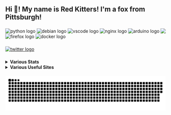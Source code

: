 <h2 align="left">Hi 👋! My name is Red Kitters! I'm a fox from Pittsburgh! </h2>

###

<img align="right" height="150" src="https://avatars.githubusercontent.com/u/23389169?v=4.png"  />

###

<div align="left">
  <img src="https://cdn.jsdelivr.net/gh/devicons/devicon/icons/python/python-original.svg" height="30" width="42" alt="python logo"  />
  <img src="https://cdn.jsdelivr.net/gh/devicons/devicon/icons/debian/debian-original.svg" height="30" width="42" alt="debian logo"  />
  <img src="https://cdn.jsdelivr.net/gh/devicons/devicon/icons/vscode/vscode-original.svg" height="30" width="42" alt="vscode logo"  />
  <img src="https://cdn.jsdelivr.net/gh/devicons/devicon/icons/nginx/nginx-original.svg" height="30" width="42" alt="nginx logo"  />
  <img src="https://cdn.jsdelivr.net/gh/devicons/devicon/icons/arduino/arduino-original.svg" height="30" width="42" alt="arduino logo"  />
  <img src="https://cdn.jsdelivr.net/gh/devicons/devicon/icons/firefox/firefox-original.svg" height="30" width="42" alt="firefox logo"  />
  <img src="https://cdn.jsdelivr.net/gh/devicons/devicon/icons/docker/docker-original.svg" height="30" width="42" alt="docker logo"  />
</div>

###

<div align="left">
  <a href="https://twitter.com/@LakesideMiners" target="_blank">
    <img src="https://img.shields.io/static/v1?message=Twitter&logo=twitter&label=&color=1DA1F2&logoColor=white&labelColor=&style=for-the-badge" height="30" alt="twitter logo"  />
  </a>
</div>

###
<details>
 <summary><b>Various Stats</b></summary>


<!--START_SECTION:waka-->
![Code Time](http://img.shields.io/badge/Code%20Time-129%20hrs%2058%20mins-blue)

![Profile Views](http://img.shields.io/badge/Profile%20Views-0-blue)

**This Week I Spent My Time On** 

```text
⌚︎ Time Zone: America/New_York

Programming Languages: 
Vue.js                   1 hr 31 mins        ████████████░░░░░░░░░░░░░   48.25% 
INI                      47 mins             ██████░░░░░░░░░░░░░░░░░░░   25.2% 
Text                     21 mins             ███░░░░░░░░░░░░░░░░░░░░░░   11.51% 
JSON                     14 mins             ██░░░░░░░░░░░░░░░░░░░░░░░   7.69% 
JavaScript               7 mins              █░░░░░░░░░░░░░░░░░░░░░░░░   3.86%

Editors: 
VS Code                  3 hrs 9 mins        █████████████████████████   100.0%

Projects: 
PiShockWeb               1 hr 43 mins        █████████████░░░░░░░░░░░░   54.92% 
PiVault                  51 mins             ██████░░░░░░░░░░░░░░░░░░░   27.11% 
PiVaultStatus            18 mins             ██░░░░░░░░░░░░░░░░░░░░░░░   9.6% 
VRCCacheRipper-main      15 mins             ██░░░░░░░░░░░░░░░░░░░░░░░   8.37%

```

**I Mostly Code in Python** 

```text
Python                   17 repos            ███████████░░░░░░░░░░░░░░   44.74% 
HTML                     6 repos             ████░░░░░░░░░░░░░░░░░░░░░   15.79% 
JavaScript               5 repos             ███░░░░░░░░░░░░░░░░░░░░░░   13.16% 
C++                      2 repos             █░░░░░░░░░░░░░░░░░░░░░░░░   5.26% 
Vue                      1 repo              ░░░░░░░░░░░░░░░░░░░░░░░░░   2.63%

```



 Last Updated on 15/02/2023 18:39:18 UTC
<!--END_SECTION:waka-->


</details>
<details>
  <summary><b>Various Useful Sites</b></summary>
  
  [Grep.App](https://grep.app/) - Bulk serach git repos, regex support.
  
  [Oh Shit Git!](https://ohshitgit.com/) - For when Git makes you go "Oh Shit!"
  
</details>
  
<br clear="both">

<img src="https://raw.githubusercontent.com/LakesideMiners/LakesideMiners/output/github-contribution-grid-snake-dark.svg" align="center"/>

###

